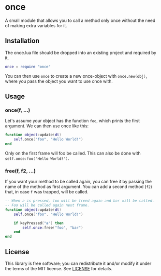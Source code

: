 # once

A small module that allows you to call a method only once without the need of making extra variables for it.

## Installation

The once.lua file should be dropped into an existing project and required by it.

```lua
once = require "once"
```

You can then use `once` to create a new once-object with `once.new(obj)`, where you pass the object you want to use once with.

## Usage

### once(f, ...)

Let's assume your object has the function `foo`, which prints the first argument. We can then use once like this:

```lua
function object:update(dt)
	self.once("foo", "Hello World!")
end
```

Only on the first frame will foo be called. This can also be done with `self.once:foo("Hello World!")`.

### free(f, f2, ...)

If you want your method to be called again, you can free it by passing the name of the method as first argument.
You can add a second method (`f2`) that, in case `f` was trapped, will be called.

```lua
-- When a is pressed, foo will be freed again and bar will be called.
-- Foo will be called again next frame.
function object:update(dt)
	self.once("foo", "Hello World!")

	if keyPressed("a") then
		self.once:free("foo", "bar")
	end
end
```

## License

This library is free software; you can redistribute it and/or modify it under the terms of the MIT license. See [LICENSE](LICENSE) for details.